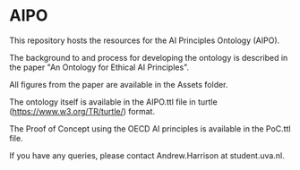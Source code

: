 # AIPO
This repository hosts the resources for the AI Principles Ontology (AIPO).

The background to and process for developing the ontology is described in the paper "An Ontology for Ethical AI Principles".

All figures from the paper are available in the Assets folder.

The ontology itself is available in the AIPO.ttl file in turtle (https://www.w3.org/TR/turtle/) format.

The Proof of Concept using the OECD AI principles is available in the PoC.ttl file.

If you have any queries, please contact Andrew.Harrison at student.uva.nl.
